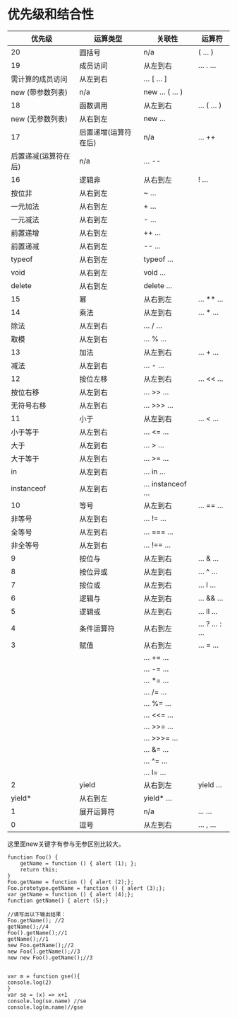 # 优先级和结合性


优先级 | 	运算类型 |	关联性|	运算符
--- | --- |----|---
20	|圆括号|	n/a	|( … )
19	|成员访问|	从左到右|	… . …
  |需计算的成员访问|	从左到右|	… [ … ]
  |new (带参数列表)|	n/a	|new … ( … )
18|	函数调用|	从左到右|	… ( … )
|new (无参数列表)|	从右到左|	new …
17|	后置递增(运算符在后)	|n/a|	… ++
|后置递减(运算符在后)|	n/a|	… --
16	|逻辑非|	从右到左|	! …
|按位非	|从右到左	|~ …
|一元加法|	从右到左|	+ …
|一元减法|	从右到左|	- …
|前置递增|	从右到左|	++ …
|前置递减|	从右到左|	-- …
|typeof	|从右到左|	typeof …
|void	|从右到左|	void …
|delete|	从右到左|	delete …
15|	幂|	从右到左|	… ** …
14	|乘法	|从左到右|	… * …
|除法	|从左到右|	… / …
|取模|	从左到右|	… % …
13	|加法|	从左到右|	… + …
|减法	|从左到右|	… - …
12|	按位左移|	从左到右|	… << …
|按位右移|	从左到右|	… >> …
|无符号右移|	从左到右|	… >>> …
11|	小于|	从左到右	|… < …
|小于等于|	从左到右	|… <= …
|大于|	从左到右|	… > …
|大于等于|	从左到右|	… >= …
|in|	从左到右|	… in …
|instanceof	|从左到右|	… instanceof …
10	|等号|	从左到右|	… == …
|非等号|	从左到右	|… != …
|全等号|	从左到右|	… === …
|非全等号|	从左到右|	… !== …
9	|按位与|	从左到右|	… & …
8	|按位异或|	从左到右|	… ^ …
7	|按位或|	从左到右|	… l …
6	|逻辑与|	从左到右|	… && …
5	|逻辑或|	从左到右|	… ll …
4	|条件运算符|	从右到左|	… ? … : …
3	|赋值|	从右到左|	… = …
|||… += …
|||… -= …
|||… *= …
|||… /= …
|||… %= …
|||… <<= …
|||… >>= …
|||… >>>= …
|||… &= …
|||… ^= …
|||… l= …
2	|yield|	从右到左|	yield …
|yield*|	从右到左|	yield* …
1	|展开运算符|	n/a|	... …
0	|逗号	|从左到右|	… , …


这里面new关键字有参与无参区别比较大。

    function Foo() {
        getName = function () { alert (1); };
        return this;
    }
    Foo.getName = function () { alert (2);};
    Foo.prototype.getName = function () { alert (3);};
    var getName = function () { alert (4);};
    function getName() { alert (5);}

    //请写出以下输出结果：
    Foo.getName(); //2
    getName();//4
    Foo().getName();//1
    getName();//1
    new Foo.getName();//2
    new Foo().getName();//3
    new new Foo().getName();//3


    var m = function gse(){
    console.log(2)
    }
    var se = (x) => x+1
    console.log(se.name) //se
    console.log(m.name)//gse
